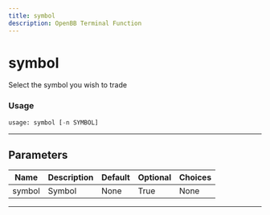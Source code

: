```yaml
---
title: symbol
description: OpenBB Terminal Function
---
```


# symbol

Select the symbol you wish to trade

### Usage

```python
usage: symbol [-n SYMBOL]
```

---

## Parameters

| Name | Description | Default | Optional | Choices |
| ---- | ----------- | ------- | -------- | ------- |
| symbol | Symbol | None | True | None |

---
